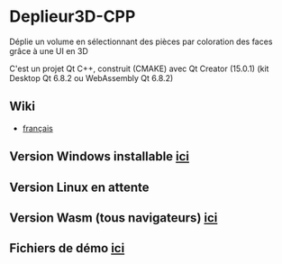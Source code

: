 #  Deplieur3D-CPP
Déplie un volume en sélectionnant des pièces par coloration des faces grâce à une UI en 3D

C'est un projet Qt C++, construit (CMAKE) avec Qt Creator (15.0.1)
(kit Desktop Qt 6.8.2 ou WebAssembly Qt 6.8.2)

## Wiki
- [français](https://github.com/gilboonet/Deplieur3D-CPP/wiki)

## Version Windows installable [ici](https://github.com/gilboonet/Deplieur3D-CPP/releases/tag/v0.2-windows)
## Version Linux en attente
## Version Wasm (tous navigateurs) [ici](https://gilboonet.github.io/deplieur2/Deplieur.html)
## Fichiers de démo [ici](https://github.com/gilboonet/gilboonet.github.io/tree/master/modeles)

